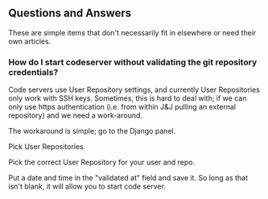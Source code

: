 ## Questions and Answers

These are simple items that don't necessarily fit in elsewhere or need their own articles.

### How do I start codeserver without validating the git repository credentials?

Code servers use User Repository settings, and currently User Repositories only work with SSH keys.  Sometimes, this is hard to deal with; if we can only use https authentication (i.e. from within J&J pulling an external repository) and we need a work-around.

The workaround is simple; go to the Django panel.

Pick User Repositories

Pick the correct User Repository for your user and repo.

Put a date and time in the "validated at" field and save it.  So long as that isn't blank, it will allow you to start code server.
